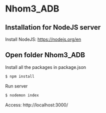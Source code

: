 # Nhom3_ADB
## Installation for NodeJS server
Install NodeJS: https://nodejs.org/en

## Open folder Nhom3_ADB
Install all the packages in package.json
```sh
$ npm install
```
Run server
```sh
$ nodemon index
```

Access: http://localhost:3000/

